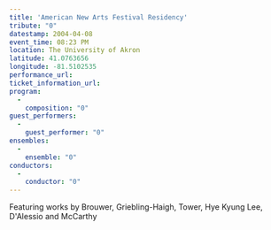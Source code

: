 ```yaml
---
title: 'American New Arts Festival Residency'
tribute: "0"
datestamp: 2004-04-08
event_time: 08:23 PM
location: The University of Akron
latitude: 41.0763656
longitude: -81.5102535
performance_url: 
ticket_information_url: 
program: 
  -
    composition: "0"
guest_performers: 
  -
    guest_performer: "0"
ensembles: 
  -
    ensemble: "0"
conductors: 
  -
    conductor: "0"
---
```

<p>Featuring works by Brouwer, Griebling-Haigh, Tower, Hye Kyung Lee, D'Alessio and McCarthy</p>